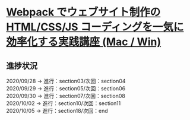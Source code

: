 # [Webpack でウェブサイト制作の HTML/CSS/JS コーディングを一気に効率化する実践講座 (Mac / Win)](https://www.udemy.com/share/1033sGCUMecllVRno=/)

## 進捗状況

2020/09/28 -> 進行：section03/次回：section04  
2020/09/29 -> 進行：section05/次回：section06  
2020/09/30 -> 進行：section07/次回：section08       
2020/10/02 -> 進行：section10/次回：section11              
2020/10/05 -> 進行：section18/次回：end              
